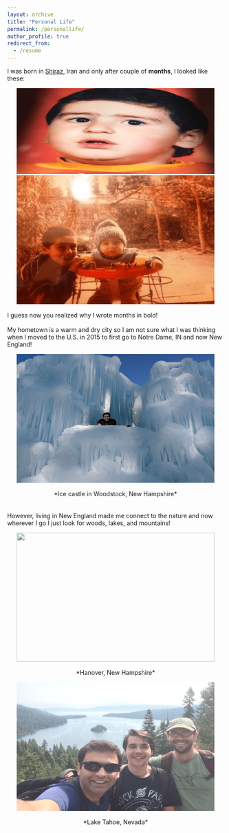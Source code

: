 ```yaml
---
layout: archive
title: "Personal Life"
permalink: /personallife/
author_profile: true
redirect_from:
  - /resume
---
```


I was born in [Shiraz](https://en.wikipedia.org/wiki/Shiraz), Iran and only after couple of **months**, I looked like these:

<p align="center">
  <img width="460" height="200" src="../images/baby1.png">
  <img width="460" height="300" src="../images/baby2.png">
</p>

I guess now you realized why I wrote months in bold!
<br/>
<br/>
My hometown is a warm and dry city so I am not sure what I was thinking when I moved to the U.S. in 2015 to first go to Notre Dame, IN and now New England!

<p align="center">
  <img width="460" height="300" src="../images/ice.png">
</p>
<div align="center">*Ice castle in Woodstock, New Hampshire*</div>

<br/>
<br/>
However, living in New England made me connect to the nature and now wherever I go I just look for woods, lakes, and mountains!

<p align="center">
  <img width="460" height="300" src="../images/nature2.png">
</p>
<div align="center">*Hanover, New Hampshire*</div>

<p align="center">
  <img width="460" height="300" src="../images/nature1.png">
</p>
<div align="center">*Lake Tahoe, Nevada*</div>
